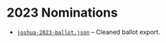 # 2023 Nominations

- [`joshua-2023-ballot.json`](joshua-2023-ballot.json) – Cleaned ballot export.
